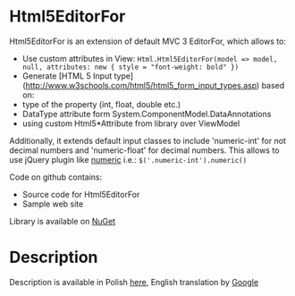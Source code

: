 # Html5EditorFor

Html5EditorFor is an extension of default MVC 3 EditorFor, which allows to:

- Use custom attributes in View: `Html.Html5EditorFor(model => model, null, attributes: new { style = "font-weight: bold" })`
- Generate [HTML 5 Input type] (http://www.w3schools.com/html5/html5_form_input_types.asp) based on:
 - type of the property (int, float, double etc.)
 - DataType attribute form System.ComponentModel.DataAnnotations
 - using custom Html5*Attribute from library over ViewModel

Additionally, it extends default input classes to include 'numeric-int' for not decimal numbers and 'numeric-float' for decimal numbers. This allows to use jQuery plugin like [numeric](http://www.texotela.co.uk/code/jquery/numeric/) i.e.: `$('.numeric-int').numeric()`

Code on github contains:

- Source code for Html5EditorFor
- Sample web site
 
Library is available on [NuGet](http://www.nuget.org/List/Packages/Html5EditorFor)

# Description

Description is available in Polish [here](http://blog.gutek.pl/post.aspx?id=32c4808e-a6f0-452d-8ce2-9d799bf8c809), English translation by [Google](http://translate.google.com/translate?u=http%3A%2F%2Fblog.gutek.pl%2Fpost.aspx%3Fid%3D32c4808e-a6f0-452d-8ce2-9d799bf8c809&sl=pl&tl=en&hl=&ie=UTF-8)
